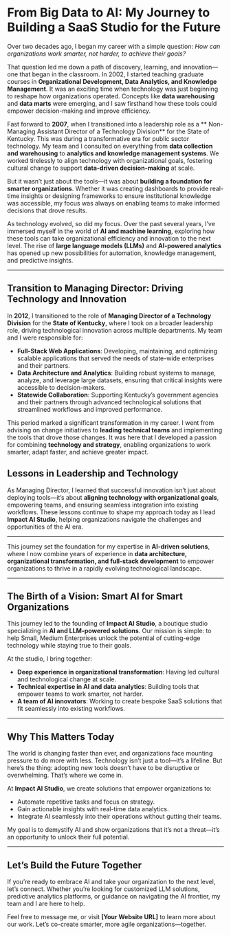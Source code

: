 # From Big Data to AI: My Journey to Building a SaaS Studio for the Future

Over two decades ago, I began my career with a simple question: *How can organizations work smarter, not harder, to achieve their goals?*

That question led me down a path of discovery, learning, and innovation—one that began in the classroom. In 2002, I started teaching graduate courses in **Organizational Development, Data Analytics, and Knowledge Management**. It was an exciting time when technology was just beginning to reshape how organizations operated. Concepts like **data warehousing** and **data marts** were emerging, and I saw firsthand how these tools could empower decision-making and improve efficiency.

Fast forward to **2007**, when I transitioned into a leadership role as a ** Non-Managing Assistant Director of a Technology Division** for the State of Kentucky. This was during a transformative era for public sector technology. My team and I consulted on everything from **data collection and warehousing** to **analytics and knowledge management systems**. We worked tirelessly to align technology with organizational goals, fostering cultural change to support **data-driven decision-making** at scale.

But it wasn’t just about the tools—it was about **building a foundation for smarter organizations**. Whether it was creating dashboards to provide real-time insights or designing frameworks to ensure institutional knowledge was accessible, my focus was always on enabling teams to make informed decisions that drove results.

As technology evolved, so did my focus. Over the past several years, I’ve immersed myself in the world of **AI and machine learning**, exploring how these tools can take organizational efficiency and innovation to the next level. The rise of **large language models (LLMs)** and **AI-powered analytics** has opened up new possibilities for automation, knowledge management, and predictive insights.

---

## Transition to Managing Director: Driving Technology and Innovation

In **2012**, I transitioned to the role of **Managing Director of a Technology Division** for the **State of Kentucky**, where I took on a broader leadership role, driving technological innovation across multiple departments. My team and I were responsible for:

- **Full-Stack Web Applications**: Developing, maintaining, and optimizing scalable applications that served the needs of state-wide enterprises and their partners.
- **Data Architecture and Analytics**: Building robust systems to manage, analyze, and leverage large datasets, ensuring that critical insights were accessible to decision-makers.
- **Statewide Collaboration**: Supporting Kentucky’s government agencies and their partners through advanced technological solutions that streamlined workflows and improved performance.

This period marked a significant transformation in my career. I went from advising on change initiatives to **leading technical teams** and implementing the tools that drove those changes. It was here that I developed a passion for combining **technology and strategy**, enabling organizations to work smarter, adapt faster, and achieve greater impact.

## Lessons in Leadership and Technology

As Managing Director, I learned that successful innovation isn’t just about deploying tools—it’s about **aligning technology with organizational goals**, empowering teams, and ensuring seamless integration into existing workflows. These lessons continue to shape my approach today as I lead **Impact AI Studio**, helping organizations navigate the challenges and opportunities of the AI era.

---

This journey set the foundation for my expertise in **AI-driven solutions**, where I now combine years of experience in **data architecture, organizational transformation, and full-stack development** to empower organizations to thrive in a rapidly evolving technological landscape.

---
## The Birth of a Vision: Smart AI for Smart Organizations

This journey led to the founding of **Impact AI Studio**, a boutique studio specializing in **AI and LLM-powered solutions**. Our mission is simple: to help Small, Medium Enterprises unlock the potential of cutting-edge technology while staying true to their goals.

At the studio, I bring together:
- **Deep experience in organizational transformation**: Having led cultural and technological change at scale.
- **Technical expertise in AI and data analytics**: Building tools that empower teams to work smarter, not harder.
- **A team of AI innovators**: Working to create bespoke SaaS solutions that fit seamlessly into existing workflows.

---

## Why This Matters Today

The world is changing faster than ever, and organizations face mounting pressure to do more with less. Technology isn’t just a tool—it’s a lifeline. But here’s the thing: adopting new tools doesn’t have to be disruptive or overwhelming. That’s where we come in.

At **Impact AI Studio**, we create solutions that empower organizations to:
- Automate repetitive tasks and focus on strategy.
- Gain actionable insights with real-time data analytics.
- Integrate AI seamlessly into their operations without gutting their teams.

My goal is to demystify AI and show organizations that it’s not a threat—it’s an opportunity to unlock their full potential.

---

## Let’s Build the Future Together

If you’re ready to embrace AI and take your organization to the next level, let’s connect. Whether you’re looking for customized LLM solutions, predictive analytics platforms, or guidance on navigating the AI frontier, my team and I are here to help.

Feel free to message me, or visit **[Your Website URL]** to learn more about our work. Let’s co-create smarter, more agile organizations—together.
